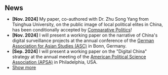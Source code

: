 <h2 style="margin: 60px 0px 10px;">News</h2>

<ul>
<li><strong>[Nov. 2024]</strong> My paper, co-authored with Dr. Zhu Song Yang from Tsinghua University, on the public image of local political elites in China, has been conditionally accepted by <a href="https://jcp.gc.cuny.edu/">Comparative Politics</a>!</li>
<li><strong>[Nov. 2024]</strong> I will present a working paper on the narrative of China's digital surveillance projects at the annual conference of the <a href="https://asienforschung.de/arbeitskreise/asc/">German Association for Asian Studies (ASC)</a> in Bonn, Germany.</li>
<li><strong>[Sep. 2024]</strong> I will present a working paper on the "Digital China" strategy at the annual meeting of the <a href="https://connect.apsanet.org/apsa2024/">American Political Science Association (APSA)</a> in Philadelphia, USA.</li> 

<li> <a href="javascript:toggle_vis('newsmore')">Show more</a> </li>
<div id="newsmore" style="display:none"> 
  <li><strong>[August. 2024]</strong> I will present a working paper on the public image of local political elites in China at the annual conference of the <a href="https://ecpr.eu/Events/Event/PaperDetails/74861">European Consortium for Political Research (ECPR)</a> in Dublin, Ireland.</li> 
</div>

</ul>
